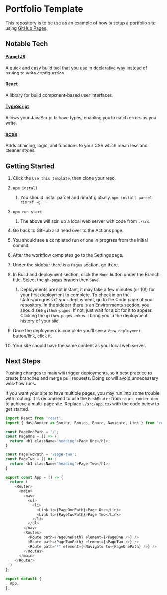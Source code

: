 # Portfolio Template

This repository is to be use as an example of how to setup a portfolio site using [GitHub Pages](https://pages.github.com/).

## Notable Tech

#### [Parcel JS](https://parceljs.org/)

A quick and easy build tool that you use in declarative way instead of having to write configuration.

#### [React](https://reactjs.org/)

A library for build component-based user interfaces.

#### [TypeScript](https://www.typescriptlang.org/)

Allows your JavaScript to have types, enabling you to catch errors as you write.

#### [SCSS](https://sass-lang.com/documentation/syntax)

Adds chaining, logic, and functions to your CSS which mean less and cleaner styles.

## Getting Started

1. Click the `Use this template`, then clone your repo.

1. `npm install`

    1. You should install parcel and rimraf globally. `npm install parcel rimraf -g`

1. `npm run start`

    1. The above will spin up a local web server with code from `./src`.

1. Go back to GitHub and head over to the Actions page.

1. You should see a completed run or one in progress from the initial commit.

1. After the workflow completes go to the Settings page.

1. Under the sidebar there is a `Pages` section, go there.

1. In Build and deployment section, click the `None` button under the Branch title. Select the `gh-pages` branch then `Save`.

    1. Deployments are not instant, it may take a few minutes (or 10!) for your first deployment to complete. To check in on the status/progress of your deployment, go to the Code page of your repository. In the sidebar there is an Environments section, you should see `github-pages`. If not, just wait for a bit for it to appear. Clicking the `github-pages` link will bring you to the deployment history of your site.

1. Once the deployment is complete you'll see a `View deployment` button/link, click it.

1. Your site should have the same content as your local web server.

## Next Steps

Pushing changes to main will trigger deployments, so it best practice to create branches and merge pull requests. Doing so will avoid unnecessary workflow runs.

If you want your site to have multiple pages, you may run into some trouble with routing. It is recommend to use the `HashRouter` from `react-router-dom` to achieve a multi-page site. Replace `./src/app.tsx` with the code below to get started.

```typescript
import React from 'react';
import { HashRouter as Router, Routes, Route, Navigate, Link } from 'react-router-dom';

const PageOnePath = '/';
const PageOne = () => {
  return <h1 className="heading">Page One</h1>;
}

const PageTwoPath = '/page-two';
const PageTwo = () => {
  return <h1 className="heading">Page Two</h1>;
}

export const App = () => {
  return (
    <Router>
      <main>
        <nav>
          <ul>
            <li>
              <Link to={PageOnePath}>Page One</Link>
              <Link to={PageTwoPath}>Page Two</Link>
            </li>
          </ul>
        </nav>
        <Routes>
          <Route path={PageOnePath} element={<PageOne />} />
          <Route path={PageTwoPath} element={<PageTwo />} />
          <Route path="*" element={<Navigate to={PageOnePath} />} />
        </Routes>
      </main>
    </Router>
  )
};

export default {
  App,
};
```